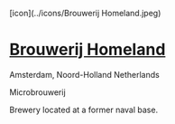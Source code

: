 [icon](../icons/Brouwerij Homeland.jpeg)

# [Brouwerij Homeland](https://untappd.com/Homelandbrouwerij)

Amsterdam, Noord-Holland Netherlands

Microbrouwerij

Brewery located at a former naval base.
